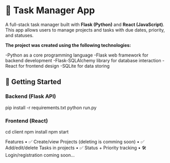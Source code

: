 # 📝 Task Manager App

A full-stack task manager built with **Flask (Python)** and **React (JavaScript)**.  
This app allows users to manage projects and tasks with due dates, priority, and statuses.

**The project was created using the following technologies:**

-Python as a core programming language
-Flask web framework for backend development
-Flask-SQLAlchemy library for database interaction
-React for frontend design
-SQLite for data storing

## 🚀 Getting Started

### Backend (Flask API)

pip install -r requirements.txt
python run.py

### Frontend (React)
cd client
npm install
npm start

Features
 • ✅ Create/view Projects (deleting is comming soon)
 • ✅ Add/edit/delete Tasks in projects
 • ✅ Status + Priority tracking
 • 🛠 Login/registration coming soon…

